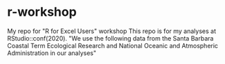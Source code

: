 # r-workshop
My repo for "R for Excel Users" workshop
This repo is for my analyses at RStudio::conf(2020).
"We use the following data from the Santa Barbara Coastal Term Ecological Research and National  Oceanic and Atmospheric Administration in our analyses"
